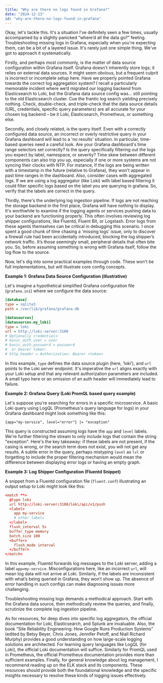 ```yaml
---
title: "Why are there no logs found in Grafana?"
date: "2024-12-23"
id: "why-are-there-no-logs-found-in-grafana"
---
```


Okay, let's tackle this. It's a situation I’ve definitely seen a few times, usually accompanied by a slightly panicked “where’d all the data go?” feeling. Troubleshooting missing logs in Grafana, especially when you're expecting them, can be a bit of a layered issue. It's rarely just one simple thing. We’ve got to approach it systematically.

Firstly, and perhaps most commonly, is the matter of data source configuration within Grafana itself. Grafana doesn't inherently store logs; it relies on external data sources. It might seem obvious, but a frequent culprit is incorrect or incomplete setup here. Have we properly pointed Grafana towards the correct log aggregation system? I recall a particularly memorable incident where we’d migrated our logging backend from Elasticsearch to Loki, but the Grafana data source config was… still pointing to the old Elasticsearch cluster. Cue the frantic log search yielding precisely nothing. Check, double-check, and triple-check that the data source details (URL, credentials, specific query parameters) are all accurate for your chosen log backend – be it Loki, Elasticsearch, Prometheus, or something else.

Secondly, and closely related, is the query itself. Even with a correctly configured data source, an incorrect or overly restrictive query in your Grafana dashboard will lead to a 'no results' situation. In particular, time-based queries need a careful look. Are your Grafana dashboard's time range selectors set correctly? Is the query specifically filtering out the logs you expect by label, namespace, or severity? Time skew between different components can also trip you up, especially if one or more systems are not syncing their clocks with NTP. For instance, if the logs are being written with a timestamp in the future (relative to Grafana), they won't appear in past time ranges in the dashboard. Also, consider cases with aggregated logs. If we are using a log aggregator (like Loki) with label based filtering it could filter specific logs based on the label you are querying in grafana. So, verify that the labels are correct in the query.

Thirdly, there's the underlying log ingestion pipeline. If logs are not reaching the storage backend in the first place, Grafana will have nothing to display. It's worthwhile to examine if the logging agents or services pushing data to your backend are functioning properly. This often involves reviewing log shipper configurations, like Fluentd, Fluent Bit, or Logstash. Error logs from these agents themselves can be critical in debugging this scenario. I once spent a good chunk of time chasing a 'missing logs' issue, only to discover a firewall rule had been accidentally introduced, blocking the log shipper’s network traffic. It’s those seemingly small, peripheral details that often bite you. So, before assuming something is wrong with Grafana itself, follow the log flow to the source.

Now, let's dig into some practical examples through code. These won't be full implementations, but will illustrate core config concepts.

**Example 1: Grafana Data Source Configuration (illustrative)**

Let's imagine a hypothetical simplified Grafana configuration file (`grafana.ini`) where we configure the data source:

```ini
[database]
type = sqlite3
path = /var/lib/grafana/grafana.db

[datasources]
[datasources.my_loki]
type = loki
url = http://loki-server:3100
# Optionally credentials:
# basic_auth_user = user
# basic_auth_password = password
#  or bearer token:
# http_header = Authorization: Bearer <token>
```

In this example, `type` defines the data source plugin (here, ‘loki’), and `url` points to the Loki server endpoint. It's imperative the `url` aligns exactly with your Loki setup and that any relevant authorization parameters are included. A small typo here or an omission of an auth header will immediately lead to failure.

**Example 2: Grafana Query (Loki PromQL based query example)**

Let's suppose you’re searching for errors in a specific microservice. A basic Loki query using LogQL (Prometheus's query language for logs) in your Grafana dashboard might look something like this:

```
{app="my-service", level="error"} |= "exception"
```

This query is constructed assuming logs have the `app` and `level` labels. We're further filtering the stream to only include logs that contain the string "exception". Here's the key takeaway: if these labels are not present, if the casing is wrong, or the search term does not exist, you will not get any results. A subtle error in the query, perhaps mistyping `level` as `lvl` or forgetting to include the proper filtering mechanism would mean the difference between displaying error logs or having an empty graph.

**Example 3: Log Shipper Configuration (Fluentd Snippet)**

A snippet from a Fluentd configuration file (`fluent.conf`) illustrating an output setup to Loki might look like this:

```conf
<match **>
  @type loki
  url http://loki-server:3100/loki/api/v1/push
  <label>
    app my-service
    # other labels
  </label>
  flush_interval 5s
  buffer_type memory
  batch_size 100
  <buffer>
    flush_mode interval
  </buffer>
</match>
```

In this example, Fluentd forwards log messages to the Loki server, adding a label `app=my-service`. Misconfigurations here, like an incorrect `url`, will mean log data will not arrive at Loki. Similarly, if the labels are inconsistent with what’s being queried in Grafana, they won’t show up. The absence of error handling in such configs can make diagnosing issues more challenging.

Troubleshooting missing logs demands a methodical approach. Start with the Grafana data source, then methodically review the queries, and finally, scrutinize the complete log ingestion pipeline.

As for resources, for deep dives into specific log aggregators, the official documentation for Loki, Elasticsearch, and Splunk are invaluable. Also, the book “Site Reliability Engineering: How Google Runs Production Systems” (edited by Betsy Beyer, Chris Jones, Jennifer Petoff, and Niall Richard Murphy) provides a good understanding on how large-scale logging solutions are architected. For learning query languages like LogQL (for Loki), the official Loki documentation will suffice. Similarly for PromQL used in Prometheus, the official Prometheus documentation provides more than sufficient examples. Finally, for general knowledge about log management, I recommend reading up on the ELK stack and its components. These resources should provide both the foundational knowledge and the specific insights necessary to resolve these kinds of logging issues effectively.
